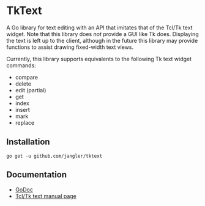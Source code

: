 TkText
======
A Go library for text editing with an API that imitates that of the Tcl/Tk
text widget. Note that this library does *not* provide a GUI like Tk does.
Displaying the text is left up to the client, although in the future this
library may provide functions to assist drawing fixed-width text views.

Currently, this library supports equivalents to the following Tk text widget
commands:

- compare
- delete
- edit (partial)
- get
- index
- insert
- mark
- replace

Installation
------------
	go get -u github.com/jangler/tktext

Documentation
-------------
- [GoDoc](http://godoc.org/github.com/jangler/tktext)
- [Tcl/Tk text manual page](http://www.tcl.tk/man/tcl8.5/TkCmd/text.htm)
